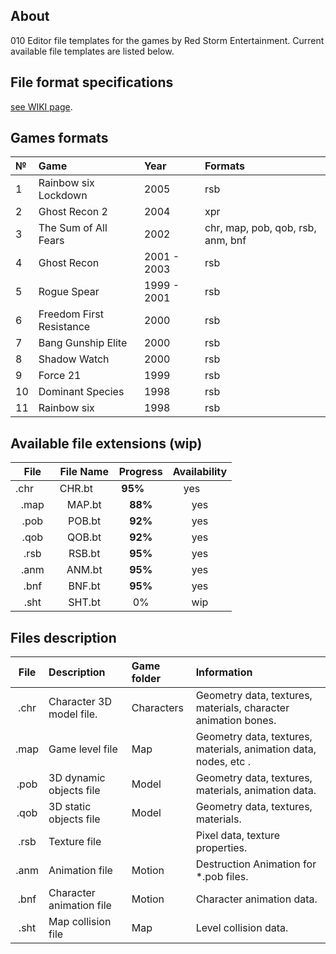 ## About

010 Editor file templates for the games by Red Storm Entertainment. Current available file templates are listed below.

## File format specifications

[see WIKI page](https://github.com/AlexKimov/010Editor-Templates-GR/wiki).

## Games formats

| №     | Game | Year | Formats |
| :--- | :-- | :------ | :------ |
| 1 | Rainbow six Lockdown | 2005 | rsb |
| 2 | Ghost Recon 2 | 2004 | xpr |
| 3 | The Sum of All Fears | 2002 | chr, map, pob, qob, rsb, anm, bnf  |
| 4 | Ghost Recon | 2001 - 2003 | rsb  |
| 5 | Rogue Spear | 1999 - 2001  | rsb |
| 6 | Freedom First Resistance  | 2000  | rsb |
| 7 | Bang Gunship Elite |  2000 | rsb  |
| 8 | Shadow Watch  | 2000  | rsb  |
| 9 | Force 21  | 1999  | rsb  |
| 10 | Dominant Species  |  1998 | rsb  |
| 11 | Rainbow six | 1998 |  rsb  |

## Available file extensions (wip)

| File        | File Name     | Progress     | Availability |
| :---------: | :-----------: | :----------: | :----------: |
| .chr        | CHR.bt        | **95%**      | yes          |
| .map        | MAP.bt        | **88%**      | yes          |
| .pob        | POB.bt        | **92%**      | yes          |
| .qob        | QOB.bt        | **92%**      | yes          |
| .rsb        | RSB.bt        | **95%**      | yes          |
| .anm        | ANM.bt        | **95%**      | yes          |
| .bnf        | BNF.bt        | **95%**      | yes          |
| .sht        | SHT.bt        | 0%           | wip          | 

## Files description

| File          | Description              | Game folder | Information | 
| :-----------: | :----------------------- | :-- | :----------------------------------------------------------------------- |
| .chr         | Character 3D model file. | Characters | Geometry data, textures, materials, character animation bones.           | 
| .map         | Game level file          | Map | Geometry data, textures, materials, animation data, nodes, etc .|
| .pob         | 3D dynamic objects file  | Model | Geometry data, textures, materials, animation data.                           |
| .qob         | 3D static objects file   | Model | Geometry data, textures, materials.                                      |
| .rsb         | Texture file             |  | Pixel data, texture properties.                                          |
| .anm         | Animation file           | Motion | Destruction Animation for *.pob files.                                   |
| .bnf         | Character animation file | Motion | Character animation data.                                                |
| .sht         | Map collision file       | Map | Level collision data.                                                    |
